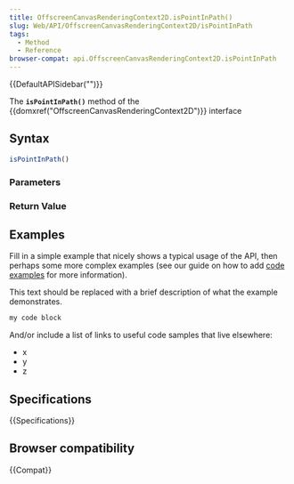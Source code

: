 ```yaml
---
title: OffscreenCanvasRenderingContext2D.isPointInPath()
slug: Web/API/OffscreenCanvasRenderingContext2D/isPointInPath
tags:
  - Method
  - Reference
browser-compat: api.OffscreenCanvasRenderingContext2D.isPointInPath
---
```

{{DefaultAPISidebar("")}}

The **`isPointInPath()`** method of the {{domxref("OffscreenCanvasRenderingContext2D")}} interface 

## Syntax

```js
isPointInPath()
```

### Parameters



### Return Value



## Examples

Fill in a simple example that nicely shows a typical usage of the API, then perhaps some more complex examples (see our guide on how to add [code examples](/en-US/docs/MDN/Contribute/Structures/Code_examples) for more information).

This text should be replaced with a brief description of what the example demonstrates.

```js
my code block
```

And/or include a list of links to useful code samples that live elsewhere:

*   x
*   y
*   z

## Specifications

{{Specifications}}

## Browser compatibility

{{Compat}}

